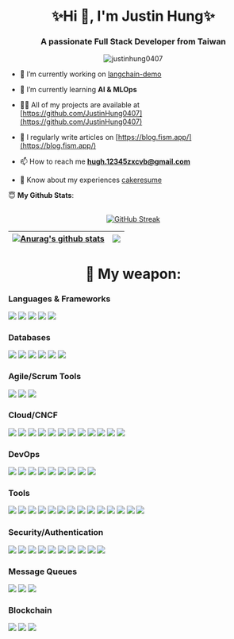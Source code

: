 <h1 align="center">✨Hi 👋, I'm Justin Hung✨</h1>
<h3 align="center">A passionate Full Stack Developer from Taiwan</h3>

<p align="center"> <img src="https://komarev.com/ghpvc/?username=justinhung0407&label=Profile%20views&color=0e75b6&style=flat" alt="justinhung0407" /> </p>

<!-- TODO: add dynamic image -->
<!-- ![Peek 2020-07-09 15-53](https://user-images.githubusercontent.com/7910856/87048834-84abea80-c1fc-11ea-9342-27b96a046ba4.gif) -->

- 🔭 I’m currently working on [langchain-demo](https://github.com/JustinHung0407/langchain-demo)

- 🌱 I’m currently learning **AI & MLOps**

- 👨‍💻 All of my projects are available at [https://github.com/JustinHung0407](https://github.com/JustinHung0407)

- 📝 I regularly write articles on [https://blog.fism.app/](https://blog.fism.app/)

- 📫 How to reach me **hugh.12345zxcvb@gmail.com**

- 📄 Know about my experiences [cakeresume](https://cakeresume.com/justin-hung)


<summary> 😇 <b>My Github Stats</b>: </summary>
<br>
<p align="center">
<a href="https://git.io/streak-stats">
<img src="https://streak-stats.demolab.com?user=justinhung0407&theme=catppuccin-mocha&card_width=600&card_height=200" alt="GitHub Streak" />
</a>
</p>

| <a href="https://github.com/anuraghazra/github-readme-stats"><img align="center" src="https://github-readme-stats.vercel.app/api?username=justinhung0407&show_icons=true&theme=catppuccin_mocha&hide_border=true&rank_icon=github" alt="Anurag's github stats" /></a> | <a href="https://github.com/anuraghazra/github-readme-stats"><img align="center" src="https://github-readme-stats.vercel.app/api/top-langs/?username=justinhung0407&layout=compact&theme=catppuccin_mocha&hide_border=true" /></a> |
| --------------------------------------------------------------------------------------------------------------------------------------------------------------------------------------------------------------------------------------------------------------------- | ---------------------------------------------------------------------------------------------------------------------------------------------------------------------------------------------------------------------------------- |



<h1 align="center">🚀 My weapon:</h1>

### Languages & Frameworks 
<p> 
<img src="https://img.shields.io/badge/Java-007396?style=for-the-badge&logo=java&logoColor=white"/>
<img src="https://img.shields.io/badge/Python-3776AB?style=for-the-badge&logo=python&logoColor=white"/>
<img src="https://img.shields.io/badge/Node.js-339933?style=for-the-badge&logo=nodedotjs&logoColor=white"/>
<img src="https://img.shields.io/badge/Go-00ADD8?style=for-the-badge&logo=go&logoColor=white"/>
<img src="https://img.shields.io/badge/C++-00599C?style=for-the-badge&logo=cplusplus&logoColor=white"/>
</p>

### Databases
<p> <img src="https://img.shields.io/badge/Hadoop-66CCFF?style=for-the-badge&logo=apachehadoop&logoColor=black" /> <img src="https://img.shields.io/badge/MySQL-4479A1?style=for-the-badge&logo=mysql&logoColor=white" /> <img src="https://img.shields.io/badge/MariaDB-003545?style=for-the-badge&logo=mariadb&logoColor=white" /> <img src="https://img.shields.io/badge/MongoDB-47A248?style=for-the-badge&logo=mongodb&logoColor=white" /> <img src="https://img.shields.io/badge/PostgreSQL-336791?style=for-the-badge&logo=postgresql&logoColor=white" /> <img src="https://img.shields.io/badge/ETCD-0078D6?style=for-the-badge&logo=etcd&logoColor=white" /> </p>

### Agile/Scrum Tools
<p> <img src="https://img.shields.io/badge/Jira-0052CC?style=for-the-badge&logo=jira&logoColor=white" /> <img src="https://img.shields.io/badge/Trello-0079BF?style=for-the-badge&logo=trello&logoColor=white" /> <img src="https://img.shields.io/badge/YouTrack-000000?style=for-the-badge&logo=youtrack&logoColor=white" />
</p>

### Cloud/CNCF
<p> <img src="https://img.shields.io/badge/Docker-2496ED?style=for-the-badge&logo=docker&logoColor=white" /> <img src="https://img.shields.io/badge/Kubernetes-326CE5?style=for-the-badge&logo=kubernetes&logoColor=white" /> <img src="https://img.shields.io/badge/AWS-232F3E?style=for-the-badge&logo=amazonaws&logoColor=white" /> <img src="https://img.shields.io/badge/Helm-0F1689?style=for-the-badge&logo=helm&logoColor=white" /> <img src="https://img.shields.io/badge/Harbor-60B932?style=for-the-badge&logo=harbor&logoColor=white" /> <img src="https://img.shields.io/badge/KrakenD-525DDC?style=for-the-badge&logo=krakend&logoColor=white" /> <img src="https://img.shields.io/badge/Rook-0078D4?style=for-the-badge&logo=rook&logoColor=white" /> <img src="https://img.shields.io/badge/Istio-466BB0?style=for-the-badge&logo=istio&logoColor=white" /> <img src="https://img.shields.io/badge/Kiali-5A20D0?style=for-the-badge&logo=kiali&logoColor=white" /> <img src="https://img.shields.io/badge/Jaeger-2D2D2D?style=for-the-badge&logo=jaeger&logoColor=white" /> <img src="https://img.shields.io/badge/Calico-FF6D00?style=for-the-badge&logo=calico&logoColor=white" /> <img src="https://img.shields.io/badge/Flannel-FB8B10?style=for-the-badge&logo=flannel&logoColor=white" /> </p> 

### DevOps
<p> <img src="https://img.shields.io/badge/GitHub_Actions-2088FF?style=for-the-badge&logo=githubactions&logoColor=white" /> <img src="https://img.shields.io/badge/Jenkins-D24939?style=for-the-badge&logo=jenkins&logoColor=white" /> <img src="https://img.shields.io/badge/Drone-C0254E?style=for-the-badge&logo=drone&logoColor=white" /> <img src="https://img.shields.io/badge/ArgoCD-2E9FC0?style=for-the-badge&logo=argo&logoColor=white" /> <img src="https://img.shields.io/badge/Prometheus-E6522C?style=for-the-badge&logo=prometheus&logoColor=white" /> <img src="https://img.shields.io/badge/Grafana-F46800?style=for-the-badge&logo=grafana&logoColor=white" /> <img src="https://img.shields.io/badge/Promtail-0085CA?style=for-the-badge&logo=promtail&logoColor=white" /> <img src="https://img.shields.io/badge/Loki-006400?style=for-the-badge&logo=loki&logoColor=white" /> <img src="https://img.shields.io/badge/Ansible-EE0000?style=for-the-badge&logo=ansible&logoColor=white" />
</p>

### Tools <p> <img src="https://img.shields.io/badge/git-F05032?style=for-the-badge&logo=git&logoColor=white" /> <img src="https://img.shields.io/badge/GitHub-181717?style=for-the-badge&logo=github&logoColor=white" /> <img src="https://img.shields.io/badge/GitLab-330F63?style=for-the-badge&logo=gitlab&logoColor=white" /> <img src="https://img.shields.io/badge/Gitea-609926?style=for-the-badge&logo=gitea&logoColor=white" /> <img src="https://img.shields.io/badge/Sourcetree-0052CC?style=for-the-badge&logo=sourcetree&logoColor=white" /> <img src="https://img.shields.io/badge/Visual_Studio_Code-007ACC?style=for-the-badge&logo=visualstudiocode&logoColor=white" /> <img src="https://img.shields.io/badge/JetBrains-000000?style=for-the-badge&logo=jetbrains&logoColor=white" /> <img src="https://img.shields.io/badge/IntelliJ_IDEA-000000?style=for-the-badge&logo=intellijidea&logoColor=white" /> <img src="https://img.shields.io/badge/GoLand-000000?style=for-the-badge&logo=goland&logoColor=white" /> <img src="https://img.shields.io/badge/PyCharm-000000?style=for-the-badge&logo=pycharm&logoColor=white" /> <img src="https://img.shields.io/badge/WebStorm-000000?style=for-the-badge&logo=webstorm&logoColor=white" /> <img src="https://img.shields.io/badge/Postman-FF6C37?style=for-the-badge&logo=postman&logoColor=white" /> <img src="https://img.shields.io/badge/Lens-002AF6?style=for-the-badge&logo=lens&logoColor=white" /> <img src="https://img.shields.io/badge/WSL-4EAA25?style=for-the-badge&logo=linux&logoColor=white" /> </p>

### Security/Authentication
<p>
  <img src="https://img.shields.io/badge/Open_Policy_Agent-4D4D4D?style=for-the-badge&logo=openpolicyagent&logoColor=white" />
  <img src="https://img.shields.io/badge/SonarQube-4E9BCD?style=for-the-badge&logo=sonarqube&logoColor=white" />
  <img src="https://img.shields.io/badge/OWASP-000000?style=for-the-badge&logo=owasp&logoColor=white" />
  <img src="https://img.shields.io/badge/Cert--manager-326CE5?style=for-the-badge&logo=cert-manager&logoColor=white" />
  <img src="https://img.shields.io/badge/Dex-4285F4?style=for-the-badge&logo=dex&logoColor=white" />
  <img src="https://img.shields.io/badge/Keycloak-0078D4?style=for-the-badge&logo=keycloak&logoColor=white" />
  <img src="https://img.shields.io/badge/OAuth2_Proxy-4285F4?style=for-the-badge&logo=oauth&logoColor=white" />
  <img src="https://img.shields.io/badge/OIDC-006400?style=for-the-badge&logo=oidc&logoColor=white" />
  <img src="https://img.shields.io/badge/SSO-4285F4?style=for-the-badge&logo=sso&logoColor=white" />
  <img src="https://img.shields.io/badge/Vault-000000?style=for-the-badge&logo=vault&logoColor=white" />
</p>

### Message Queues
<p>
  <img src="https://img.shields.io/badge/Kafka-231F20?style=for-the-badge&logo=apachekafka&logoColor=white" />
  <img src="https://img.shields.io/badge/Pulsar-188FFF?style=for-the-badge&logo=apachepulsar&logoColor=white" />
  <img src="https://img.shields.io/badge/RabbitMQ-FF6600?style=for-the-badge&logo=rabbitmq&logoColor=white" />
</p>

### Blockchain
<p>
  <img src="https://img.shields.io/badge/Besu-2C3E50?style=for-the-badge&logo=besu&logoColor=white" />
  <img src="https://img.shields.io/badge/Fabric-00749C?style=for-the-badge&logo=hyperledger&logoColor=white" />
  <img src="https://img.shields.io/badge/Avalon-148EF0?style=for-the-badge&logo=avalon&logoColor=white" />
</p>

